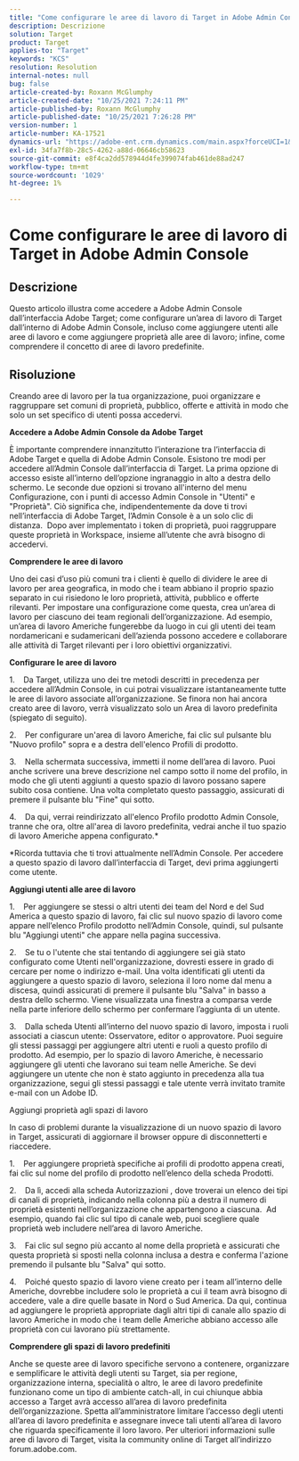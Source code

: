 ```yaml
---
title: "Come configurare le aree di lavoro di Target in Adobe Admin Console"
description: Descrizione
solution: Target
product: Target
applies-to: "Target"
keywords: "KCS"
resolution: Resolution
internal-notes: null
bug: false
article-created-by: Roxann McGlumphy
article-created-date: "10/25/2021 7:24:11 PM"
article-published-by: Roxann McGlumphy
article-published-date: "10/25/2021 7:26:28 PM"
version-number: 1
article-number: KA-17521
dynamics-url: "https://adobe-ent.crm.dynamics.com/main.aspx?forceUCI=1&pagetype=entityrecord&etn=knowledgearticle&id=ff7a301f-c935-ec11-b6e6-000d3a3485ea"
exl-id: 34fa7f8b-28c5-4262-a88d-06646cb58623
source-git-commit: e8f4ca2dd578944d4fe399074fab461de88ad247
workflow-type: tm+mt
source-wordcount: '1029'
ht-degree: 1%

---
```


# Come configurare le aree di lavoro di Target in Adobe Admin Console

## Descrizione

Questo articolo illustra come accedere a Adobe Admin Console dall’interfaccia Adobe Target; come configurare un’area di lavoro di Target dall’interno di Adobe Admin Console, incluso come aggiungere utenti alle aree di lavoro e come aggiungere proprietà alle aree di lavoro; infine, come comprendere il concetto di aree di lavoro predefinite.

## Risoluzione


Creando aree di lavoro per la tua organizzazione, puoi organizzare e raggruppare set comuni di proprietà, pubblico, offerte e attività in modo che solo un set specifico di utenti possa accedervi.

<b>Accedere a Adobe Admin Console da Adobe Target</b>

È importante comprendere innanzitutto l’interazione tra l’interfaccia di Adobe Target e quella di Adobe Admin Console. Esistono tre modi per accedere all’Admin Console dall’interfaccia di Target. La prima opzione di accesso esiste all’interno dell’opzione ingranaggio in alto a destra dello schermo. Le seconde due opzioni si trovano all&#39;interno del menu Configurazione, con i punti di accesso Admin Console in &quot;Utenti&quot; e &quot;Proprietà&quot;. Ciò significa che, indipendentemente da dove ti trovi nell’interfaccia di Adobe Target, l’Admin Console è a un solo clic di distanza.  Dopo aver implementato i token di proprietà, puoi raggruppare queste proprietà in Workspace, insieme all’utente che avrà bisogno di accedervi.

<b>Comprendere le aree di lavoro</b>

Uno dei casi d’uso più comuni tra i clienti è quello di dividere le aree di lavoro per area geografica, in modo che i team abbiano il proprio spazio separato in cui risiedono le loro proprietà, attività, pubblico e offerte rilevanti. Per impostare una configurazione come questa, crea un’area di lavoro per ciascuno dei team regionali dell’organizzazione. Ad esempio, un’area di lavoro Americhe fungerebbe da luogo in cui gli utenti dei team nordamericani e sudamericani dell’azienda possono accedere e collaborare alle attività di Target rilevanti per i loro obiettivi organizzativi.

<b>Configurare le aree di lavoro</b>

1.    Da Target, utilizza uno dei tre metodi descritti in precedenza per accedere all’Admin Console, in cui potrai visualizzare istantaneamente tutte le aree di lavoro associate all’organizzazione. Se finora non hai ancora creato aree di lavoro, verrà visualizzato solo un Area di lavoro predefinita (spiegato di seguito).

2.    Per configurare un&#39;area di lavoro Americhe, fai clic sul pulsante blu &quot;Nuovo profilo&quot; sopra e a destra dell&#39;elenco Profili di prodotto.

3.    Nella schermata successiva, immetti il nome dell’area di lavoro. Puoi anche scrivere una breve descrizione nel campo sotto il nome del profilo, in modo che gli utenti aggiunti a questo spazio di lavoro possano sapere subito cosa contiene. Una volta completato questo passaggio, assicurati di premere il pulsante blu &quot;Fine&quot; qui sotto.

4.    Da qui, verrai reindirizzato all&#39;elenco Profilo prodotto Admin Console, tranne che ora, oltre all&#39;area di lavoro predefinita, vedrai anche il tuo spazio di lavoro Americhe appena configurato.\*

\*Ricorda tuttavia che ti trovi attualmente nell’Admin Console. Per accedere a questo spazio di lavoro dall’interfaccia di Target, devi prima aggiungerti come utente.

<b>Aggiungi utenti alle aree di lavoro</b>

1.    Per aggiungere se stessi o altri utenti dei team del Nord e del Sud America a questo spazio di lavoro, fai clic sul nuovo spazio di lavoro come appare nell’elenco Profilo prodotto nell’Admin Console, quindi, sul pulsante blu &quot;Aggiungi utenti&quot; che appare nella pagina successiva.

2.    Se tu o l&#39;utente che stai tentando di aggiungere sei già stato configurato come Utenti nell&#39;organizzazione, dovresti essere in grado di cercare per nome o indirizzo e-mail. Una volta identificati gli utenti da aggiungere a questo spazio di lavoro, seleziona il loro nome dal menu a discesa, quindi assicurati di premere il pulsante blu &quot;Salva&quot; in basso a destra dello schermo. Viene visualizzata una finestra a comparsa verde nella parte inferiore dello schermo per confermare l’aggiunta di un utente.

3.    Dalla scheda Utenti all’interno del nuovo spazio di lavoro, imposta i ruoli associati a ciascun utente: Osservatore, editor o approvatore. Puoi seguire gli stessi passaggi per aggiungere altri utenti e ruoli a questo profilo di prodotto. Ad esempio, per lo spazio di lavoro Americhe, è necessario aggiungere gli utenti che lavorano sui team nelle Americhe. Se devi aggiungere un utente che non è stato aggiunto in precedenza alla tua organizzazione, segui gli stessi passaggi e tale utente verrà invitato tramite e-mail con un Adobe ID.

Aggiungi proprietà agli spazi di lavoro

In caso di problemi durante la visualizzazione di un nuovo spazio di lavoro in Target, assicurati di aggiornare il browser oppure di disconnetterti e riaccedere.

1.    Per aggiungere proprietà specifiche ai profili di prodotto appena creati, fai clic sul nome del profilo di prodotto nell’elenco della scheda Prodotti.

2.    Da lì, accedi alla scheda Autorizzazioni , dove troverai un elenco dei tipi di canali di proprietà, indicando nella colonna più a destra il numero di proprietà esistenti nell’organizzazione che appartengono a ciascuna.  Ad esempio, quando fai clic sul tipo di canale web, puoi scegliere quale proprietà web includere nell’area di lavoro Americhe.

3.    Fai clic sul segno più accanto al nome della proprietà e assicurati che questa proprietà si sposti nella colonna inclusa a destra e conferma l&#39;azione premendo il pulsante blu &quot;Salva&quot; qui sotto.

4.    Poiché questo spazio di lavoro viene creato per i team all’interno delle Americhe, dovrebbe includere solo le proprietà a cui il team avrà bisogno di accedere, vale a dire quelle basate in Nord o Sud America. Da qui, continua ad aggiungere le proprietà appropriate dagli altri tipi di canale allo spazio di lavoro Americhe in modo che i team delle Americhe abbiano accesso alle proprietà con cui lavorano più strettamente.

<b>Comprendere gli spazi di lavoro predefiniti</b>

Anche se queste aree di lavoro specifiche servono a contenere, organizzare e semplificare le attività degli utenti su Target, sia per regione, organizzazione interna, specialità o altro, le aree di lavoro predefinite funzionano come un tipo di ambiente catch-all, in cui chiunque abbia accesso a Target avrà accesso all’area di lavoro predefinita dell’organizzazione. Spetta all’amministratore limitare l’accesso degli utenti all’area di lavoro predefinita e assegnare invece tali utenti all’area di lavoro che riguarda specificamente il loro lavoro. Per ulteriori informazioni sulle aree di lavoro di Target, visita la community online di Target all’indirizzo forum.adobe.com.
